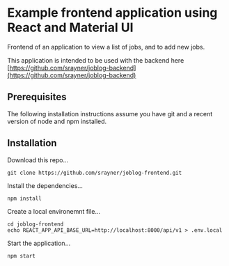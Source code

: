 # Example frontend application using React and Material UI

Frontend of an application to view a list of jobs, and to add new jobs.

This application is intended to be used with the backend here [https://github.com/srayner/joblog-backend](https://github.com/srayner/joblog-backend)

## Prerequisites

The following installation instructions assume you have git and a recent version of node and npm installed.

## Installation

Download this repo...

    git clone https://github.com/srayner/joblog-frontend.git

Install the dependencies...

    npm install

Create a local environemnt file...

    cd joblog-frontend
    echo REACT_APP_API_BASE_URL=http://localhost:8000/api/v1 > .env.local

Start the application...

    npm start
